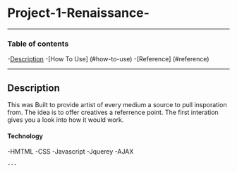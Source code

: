 # Project-1-Renaissance-
---

### Table of contents

-[Description](#description)
-[How To Use] (#how-to-use)
-[Reference] (#reference)

---

## Description

This was Built to provide artist of every medium a source to pull insporation from. The idea is to offer creatives a referrence point.
The first interation gives you a look into how it would work. 

#### Technology

-HMTML
-CSS
-Javascript
  -Jquerey
    -AJAX
    
    ---
    
 
